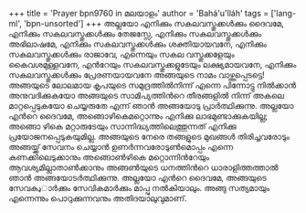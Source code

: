 +++
title = 'Prayer bpn9760 in മലയാളം'
author = 'Bahá'u'lláh'
tags = ['lang-ml', 'bpn-unsorted']
+++
അല്ലയോ എനിക്കും സകലവസ്തുക്കള്‍ക്കും ദൈവമേ, എനിക്കും സകലവസ്തുക്കള്‍ക്കും തേജസ്സേ, എനിക്കും സകലവസ്തുക്കള്‍ക്കും അഭിലാഷമേ, എനിക്കും സകലവസ്തുക്കള്‍ക്കും ശക്തിയായവനേ, എനിക്കും സകലവസ്തുക്കള്‍ക്കും രാജാവേ, എന്നെയും സകല വസ്തുക്കളേയും കൈവശമുള്ളവനേ, എന്‍റേയും സകലവസ്തുക്കളുടേയും ലക്ഷ്യമായവനേ, എനിക്കും സകലവസ്തുക്കള്‍ക്കും പ്രേരണയായവനേ അങ്ങയുടെ നാമം വാഴ്ത്തപ്പെടട്ടെ!
അങ്ങയുടെ ലോലമായ കൃപയുടെ സമുദ്രത്തില്‍നിന്ന് എന്നെ പിന്നോട്ടു നില്‍ക്കാന്‍ അനുവദിക്കുകയോ അങ്ങയുടെ സാമിപ്യത്തിന്‍റെ തീരങ്ങളില്‍ നിന്ന് അകലെ മാറ്റപ്പെടുകയോ ചെയ്യരുതേ എന്ന് ഞാന്‍ അങ്ങയോടു പ്രാര്‍ത്ഥിക്കുന്നു.
അല്ലയോ എന്‍റെ ദൈവമേ, അങ്ങൊഴികെമറ്റൊന്നും എനിക്കു ലാഭമുണ്ടാക്കുകയില്ല; അങ്ങൊ
ഴികെ മറ്റാരുടേയും സാന്നിദ്ധ്യത്തിലെത്തുന്നത് എനിക്കു പ്രയോജനപ്പെടുകയുമില്ല. അങ്ങയുടെ നേരെ തങ്ങളുടെ മുഖങ്ങള്‍ തിരിച്ചവരോടും അങ്ങയ്ക്ക് സേവനം ചെയ്യാന്‍ ഉണര്‍ന്നവരോടുണ്‍മൊപ്പം എന്നെ കണക്കിലെടുക്കാനും അങ്ങൊണ്‍ഴികെ മറ്റൊന്നിന്‍റേയും ആവശ്യമില്ലാതാണ്‍ക്കാനും അങ്ങണ്‍യുടെ ധനത്തിന്‍റെ ധാരാളിത്തത്താല്‍ ഞാന്‍ അങ്ങയോടര്‍ത്ഥിക്കുന്നു.
അല്ലയോ എന്‍റെ ദൈവമേ, അങ്ങയുടെ സേവകډാര്‍ക്കും സേവികമാര്‍ക്കും മാപ്പു നല്‍കിയാലും. അങ്ങു സത്യമായും എന്നെന്നും പൊറുക്കുന്നവനും അതിദയാലുവുമാണ്.
